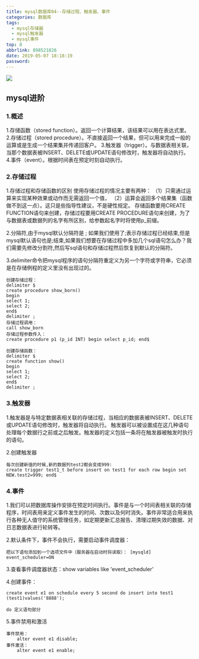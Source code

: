 ```yaml
---
title: mysql数据库04--存储过程、触发器、事件
categories: 数据库
tags:
  - mysql存储器
  - mysql触发器
  - mysql事件
top: 8
abbrlink: 898521826
date: 2019-05-07 18:18:19
password:
---
```


![](https://jwangtec.oss-cn-chengdu.aliyuncs.com/jwangcloud/index/mysql.jpeg)

## mysql进阶

<!--more-->

###  1.概述


1.存储函数（stored function）。返回一个计算结果，该结果可以用在表达式里。
2.存储过程（stored procedure）。不直接返回一个结果，但可以用来完成一般的运算或是生成一个结果集并传递回客户。
3.触发器（trigger）。与数据表相关联，当那个数据表被INSERT、DELETE或UPDATE语句修改时，触发器将自动执行。
4.事件（event）。根据时间表在预定时刻自动执行。


###  2.存储过程

1.存储过程和存储函数的区别
	使用存储过程的情况主要有两种：
	（1）只需通过运算来实现某种效果或动作而无需返回一个值，
	（2）运算会返回多个结果集（函数做不到这一点）。这只是些指导性建议，不是硬性规定。
	存储函数要用CREATE FUNCTION语句来创建，存储过程要用CREATE PROCEDURE语句来创建，为了与数据表或数据列的名字有所区别，给参数起名字时将使用p_前缀。

2.分隔符,由于mysql默认分隔符是 ; 如果我们使用了;表示存储过程已经结束,但是mysql默认语句也是;结束,如果我们想要在存储过程中多加几个sql语句怎么办？我们需要先修改分割符,然后写sql语句和存储过程然后恢复到默认的分隔符。

3.delimiter命令把mysql程序的语句分隔符重定义为另一个字符或字符串，它必须是在存储例程的定义里没有出现过的。

```
创建存储过程：
delimiter $
create procedure show_born()
begin
select 1;
select 2;
end$
delimiter ;
存储过程调用：
call show_born
存储过程参数传入：
create procedure p1 (p_id INT) begin select p_id; end$

创建存储函数：
delimiter $
create function show()
begin
select 1;
select 2;
end$
delimiter ;

```

###  3.触发器

1.触发器是与特定数据表相关联的存储过程，当相应的数据表被INSERT、DELETE或UPDATE语句修改时，触发器将自动执行。
触发器可以被设置成在这几种语句处理每个数据行之前或之后触发。触发器的定义包括一条将在触发器被触发时执行的语句。


2.创建触发器

```
每次创建新值的时候,新的数据列test2都会变成999:
create trigger test1_t before insert on test1 for each row begin set NEW.test2=999; end$

```

### 4.事件

1.我们可以把数据库操作安排在预定时间执行。事件是与一个时间表相关联的存储程序，时间表用来定义事件发生的时间、次数以及何时消失。事件非常适合用来执行各种无人值守的系统管理任务，如定期更新汇总报告、清理过期失效的数据、对日志数据表进行轮转等。

2.默认条件下，事件不会执行，需要启动事件调度器：
	
	把以下语句添加到一个选项文件中（服务器在启动时将读取）： [mysqld] event_scheduler=ON

3.查看事件调度器状态：show variables like 'event_scheduler'

4.创建事件：
	
	create event e1 on schedule every 5 second do insert into test1 (test1)values('8888');
	
	do 定义语句部分
	
5.事件禁用和激活
	
	事件禁用：
		alter event e1 disable;
	事件激活：
		alter event e1 enable;